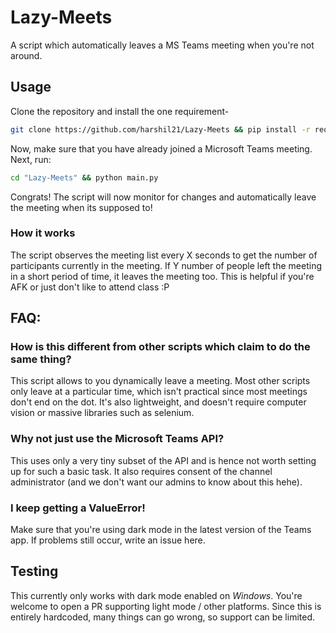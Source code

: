 # Lazy-Meets
A script which automatically leaves a MS Teams meeting when you're not around.

## Usage

Clone the repository and install the one requirement-
``` bash
git clone https://github.com/harshil21/Lazy-Meets && pip install -r requirements.txt
```

Now, make sure that you have already joined a Microsoft Teams meeting. Next, run:

``` bash
cd "Lazy-Meets" && python main.py
```

Congrats! The script will now monitor for changes and automatically leave the meeting when its supposed to!

### How it works

The script observes the meeting list every X seconds to get the number of participants currently in the meeting. If Y number of people left the meeting in a short period of time, it leaves the meeting too. This is helpful if you're AFK or just don't like to attend class :P


## FAQ:

### How is this different from other scripts which claim to do the same thing?

This script allows to you dynamically leave a meeting. Most other scripts only leave at a particular time, which isn't practical since most meetings don't end on the dot. It's also lightweight, and doesn't require computer vision or massive libraries such as selenium.

### Why not just use the Microsoft Teams API?

This uses only a very tiny subset of the API and is hence not worth setting up for such a basic task. It also requires consent of the channel administrator (and we don't want our admins to know about this hehe).

### I keep getting a ValueError!

Make sure that you're using dark mode in the latest version of the Teams app. If problems still occur, write an issue here.


## Testing

This currently only works with dark mode enabled on *Windows*. You're welcome to open a PR supporting light mode / other platforms. Since this is entirely hardcoded, many things can go wrong, so support can be limited.

